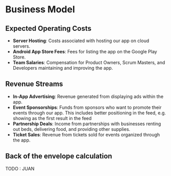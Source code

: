# Business Model

## Expected Operating Costs

- **Server Hosting**: Costs associated with hosting our app on cloud servers.
- **Android App Store Fees**: Fees for listing the app on the Google Play Store.
- **Team Salaries**: Compensation for Product Owners, Scrum Masters, and Developers maintaining and improving the app.

## Revenue Streams

- **In-App Advertising**: Revenue generated from displaying ads within the app.
- **Event Sponsorships**: Funds from sponsors who want to promote their events through our app. This includes better positioning in the feed, e.g. showing as the first result in the feed
- **Partnership Deals**: Income from partnerships with businesses renting out beds, delivering food, and providing other supplies.
- **Ticket Sales**: Revenue from tickets sold for events organized through the app.

 ## Back of the envelope calculation

 TODO : JUAN
